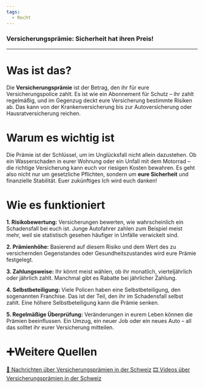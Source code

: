 ```yaml
---
tags:
  - Recht
---
```

### **Versicherungsprämie: Sicherheit hat ihren Preis!**

---

# Was ist das?

Die **Versicherungsprämie** ist der Betrag, den ihr für eure Versicherungspolice zahlt. Es ist wie ein Abonnement für Schutz – ihr zahlt regelmäßig, und im Gegenzug deckt eure Versicherung bestimmte Risiken ab. Das kann von der Krankenversicherung bis zur Autoversicherung oder Hausratversicherung reichen.

# Warum es wichtig ist

Die Prämie ist der Schlüssel, um im Unglücksfall nicht allein dazustehen. Ob ein Wasserschaden in eurer Wohnung oder ein Unfall mit dem Motorrad – die richtige Versicherung kann euch vor riesigen Kosten bewahren. Es geht also nicht nur um gesetzliche Pflichten, sondern um **eure Sicherheit** und finanzielle Stabilität. Euer zukünftiges Ich wird euch danken!

# Wie es funktioniert

**1. Risikobewertung:** Versicherungen bewerten, wie wahrscheinlich ein Schadensfall bei euch ist. Junge Autofahrer zahlen zum Beispiel meist mehr, weil sie statistisch gesehen häufiger in Unfälle verwickelt sind.

**2. Prämienhöhe:** Basierend auf diesem Risiko und dem Wert des zu versichernden Gegenstandes oder Gesundheitszustandes wird eure Prämie festgelegt.

**3. Zahlungsweise:** Ihr könnt meist wählen, ob ihr monatlich, vierteljährlich oder jährlich zahlt. Manchmal gibt es Rabatte bei jährlicher Zahlung.

**4. Selbstbeteiligung:** Viele Policen haben eine Selbstbeteiligung, den sogenannten Franchise. Das ist der Teil, den ihr im Schadensfall selbst zahlt. Eine höhere Selbstbeteiligung kann die Prämie senken.

**5. Regelmäßige Überprüfung:** Veränderungen in eurem Leben können die Prämien beeinflussen. Ein Umzug, ein neuer Job oder ein neues Auto – all das solltet ihr eurer Versicherung mitteilen.

# ➕Weitere Quellen
[📄 Nachrichten über Versicherungsprämien in der Schweiz](https://www.google.com/search?q=Versicherungsprämien+Schweiz&tbm=nws)
[🎞 Videos über Versicherungsprämien in der Schweiz](https://www.google.com/search?q=Versicherungsprämie+Schweiz&tbm=vid)